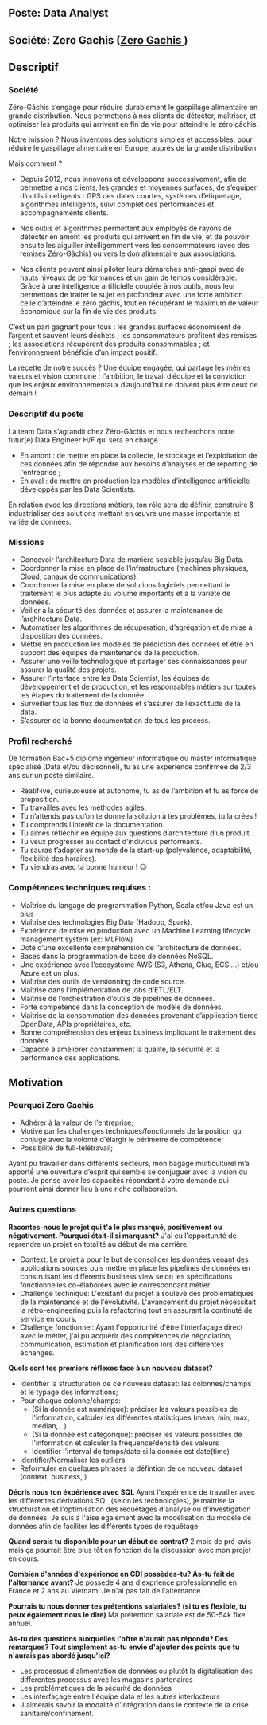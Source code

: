 ## Poste: Data Analyst 
## Société: Zero Gachis  ([Zero Gachis ]())
## Descriptif
### Société
Zéro-Gâchis s’engage pour réduire durablement le gaspillage alimentaire en grande distribution. Nous permettons à nos clients de détecter, maîtriser, et optimiser les produits qui arrivent en fin de vie pour atteindre le zéro gâchis.

Notre mission ? Nous inventons des solutions simples et accessibles, pour réduire le gaspillage alimentaire en Europe, auprès de la grande distribution.

Mais comment ?

- Depuis 2012, nous innovons et développons successivement, afin de permettre à nos clients, les grandes et moyennes surfaces, de s’équiper d’outils intelligents : GPS des dates courtes, systèmes d’étiquetage, algorithmes intelligents, suivi complet des performances et accompagnements clients.

- Nos outils et algorithmes permettent aux employés de rayons de détecter en amont les produits qui arrivent en fin de vie, et de pouvoir ensuite les aiguiller intelligemment vers les consommateurs (avec des remises Zéro-Gâchis) ou vers le don alimentaire aux associations.

- Nos clients peuvent ainsi piloter leurs démarches anti-gaspi avec de hauts niveaux de performances et un gain de temps considérable. Grâce à une intelligence artificielle couplée à nos outils, nous leur permettons de traiter le sujet en profondeur avec une forte ambition : celle d’atteindre le zéro gâchis, tout en récupérant le maximum de valeur économique sur la fin de vie des produits.

C’est un pari gagnant pour tous : les grandes surfaces économisent de l’argent et sauvent leurs déchets ; les consommateurs profitent des remises ; les associations récupèrent des produits consommables ; et l’environnement bénéficie d’un impact positif.

La recette de notre succès ? Une équipe engagée, qui partage les mêmes valeurs et vision commune : l’ambition, le travail d’équipe et la conviction que les enjeux environnementaux d’aujourd’hui ne doivent plus être ceux de demain !

### Descriptif du poste

La team Data s’agrandit chez Zéro-Gâchis et nous recherchons notre futur(e) Data Engineer H/F qui sera en charge :

- En amont : de mettre en place la collecte, le stockage et l’exploitation de ces données afin de répondre aux besoins d’analyses et de reporting de l’entreprise ;
- En aval : de mettre en production les modèles d’intelligence artificielle développés par les Data Scientists.

En relation avec les directions métiers, ton rôle sera de définir, construire & industrialiser des solutions mettant en œuvre une masse importante et variée de données.

### Missions

- Concevoir l’architecture Data de manière scalable jusqu’au Big Data.
- Coordonner la mise en place de l’infrastructure (machines physiques, Cloud, canaux de communications).
- Coordonner la mise en place de solutions logiciels permettant le traitement le plus adapté au volume importants et à la variété de données.
- Veiller à la sécurité des données et assurer la maintenance de l’architecture Data.
- Automatiser les algorithmes de récupération, d’agrégation et de mise à disposition des données.
- Mettre en production les modèles de prédiction des données et être en support des équipes de maintenance de la production.
- Assurer une veille technologique et partager ses connaissances pour assurer la qualité des projets.
- Assurer l’interface entre les Data Scientist, les équipes de développement et de production, et les responsables métiers sur toutes les étapes du traitement de la donnée.
- Surveiller tous les flux de données et s’assurer de l’exactitude de la data.
- S’assurer de la bonne documentation de tous les process.


### Profil recherché
De formation Bac+5 diplôme ingénieur informatique ou master informatique spécialisé (Data et/ou décisonnel), tu as une experience confirmée de 2/3 ans sur un poste similaire.

- Réatif·ive, curieux·euse et autonome, tu as de l’ambition et tu es force de proposition.
- Tu travailles avec les méthodes agiles.
- Tu n’attends pas qu’on te donne la solution à tes problèmes, tu la crées !
- Tu comprends l’intérêt de la documentation.
- Tu aimes réfléchir en équipe aux questions d’architecture d’un produit.
- Tu veux progresser au contact d’individus performants.
- Tu sauras t’adapter au monde de la start-up (polyvalence, adaptabilité, flexibilité des horaires).
- Tu viendras avec ta bonne humeur ! 😉

### Compétences techniques requises :

- Maîtrise du langage de programmation Python, Scala et/ou Java est un plus
- Maîtrise des technologies Big Data (Hadoop, Spark).
- Expérience de mise en production avec un Machine Learning lifecycle management system (ex: MLFlow)
- Doté d’une excellente compréhension de l’architecture de données.
- Bases dans la programmation de base de données NoSQL.
- Une expérience avec l’ecosystème AWS (S3, Athena, Glue, ECS …) et/ou Azure est un plus.
- Maîtrise des outils de versionning de code source.
- Maîtrise dans l’implémentation de jobs d’ETL/ELT.
- Maîtrise de l’orchestration d’outils de pipelines de données.
- Forte compétence dans la conception de modèle de données.
- Maitrise de la consommation des données provenant d’application tierce OpenData, APIs propriétaires, etc.
- Bonne compréhension des enjeux business impliquant le traitement des données.
- Capacité à améliorer constamment la qualité, la sécurité et la performance des applications.


## Motivation

### Pourquoi Zero Gachis
- Adhérer à la valeur de l'entreprise;
- Motivé par les challenges techniques/fonctionnels de la position qui conjuge avec la volonté d'élargir le périmètre de compétence; 
- Possibilité de full-télétravail;

Ayant pu travailler dans différents secteurs, mon bagage multiculturel m’a apporté́ une ouverture d’esprit qui semble se conjuguer avec la vision du poste. Je pense avoir les capacités répondant à votre demande qui pourront ainsi donner lieu à une riche collaboration. 

### Autres questions

**Racontes-nous le projet qui t'a le plus marqué, positivement ou négativement. Pourquoi était-il si marquant?**
J'ai eu l'opportunité de reprendre un projet en totalité au début de ma carrière. 
- Context: Le projet a pour le but de consolider les données venant des applications sources puis mettre en place les pipelines de données en construisant les différents business view selon les spécifications fonctionnelles co-élaborées avec le correspondant métier. 
- Challenge technique: L'existant du projet a soulevé des problématiques de la maintenance et de l'évolutivité. L'avancement du projet nécessitait la rétro-engineering puis la refactoring tout en assurant la continuté de service en cours.
- Challenge fonctionnel: Ayant l'opportunité d'être l'interfaçage direct avec le métier, j'ai pu acquérir des compétences de négociation, communication, estimation et planification lors des différentes échanges. 
  
**Quels sont tes premiers réflexes face à un nouveau dataset?**
- Identifier la structuration de ce nouveau dataset: les colonnes/champs et le typage des informations; 
- Pour chaque colonne/champs: 
  - (Si la donnée est numérique): préciser les valeurs possibles de l'information, calculer les différentes statistiques (mean, min, max, median,...)
  - (Si la donnée est catégorique): préciser les valeurs possibles de l'information et calculer la fréquence/densité des valeurs
  - Identifier l'interval de temps/date si la donnée est date(time)
- Identifier/Normaliser les outliers
- Reformuler en quelques phrases la défintion de ce nouveau dataset (context, business, )   

**Décris nous ton éxpérience avec SQL**
Ayant l'expérience de travailler avec les différentes dérivations SQL (selon les technologies), je maitrise la structuration et l'optimisation des requêtages d'analyse ou d'investigation de données. Je suis à l'aise également avec la modélisation du modèle de données afin de faciliter les différents types de requêtage.  

**Quand serais tu disponible pour un début de contrat?**
2 mois de pré-avis mais ça pourrait être plus tôt en fonction de la discussion avec mon projet en cours. 

**Combien d'années d'expérience en CDI possèdes-tu? As-tu fait de l'alternance avant?**
Je possède 4 ans d'exprience professionnelle en France et 2 ans au Vietnam. Je n'ai pas fait de l'alternance. 

**Pourrais tu nous donner tes prétentions salariales? (si tu es flexible, tu peux également nous le dire)**
Ma prétention salariale est de 50-54k fixe annuel. 

**As-tu des questions auxquelles l'offre n'aurait pas répondu? Des remarques? Tout simplement as-tu envie d'ajouter des points que tu n'aurais pas abordé jusqu'ici?**
- Les processus d'alimentation de données ou plutôt la digitalisation des différentes processus avec les magasins partenaires
- Les problématiques de la sécurité de données
- Les interfaçage entre l'équipe data et les autres interlocteurs
- J'aimerais savoir la modalité d'intégration dans le contexte de la crise sanitaire/confinement. 